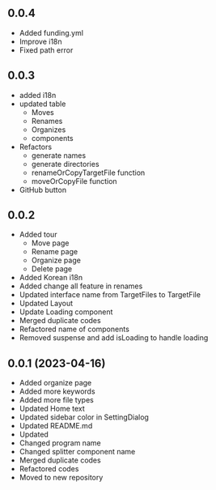 ## 0.0.4
- Added funding.yml
- Improve i18n
- Fixed path error

## 0.0.3
- added i18n 
- updated table
  - Moves
  - Renames
  - Organizes
  - components
- Refactors
  - generate names
  - generate directories
  - renameOrCopyTargetFile function
  - moveOrCopyFile function
- GitHub button

## 0.0.2
- Added tour
  - Move page
  - Rename page
  - Organize page
  - Delete page
- Added Korean i18n
- Added change all feature in renames
- Updated interface name from TargetFiles to TargetFile
- Updated Layout
- Update Loading component
- Merged duplicate codes
- Refactored name of components
- Removed suspense and add isLoading to handle loading

## 0.0.1 (2023-04-16)
- Added organize page
- Added more keywords
- Added more file types
- Updated Home text
- Updated sidebar color in SettingDialog
- Updated README.md
- Updated 
- Changed program name
- Changed splitter component name
- Merged duplicate codes 
- Refactored codes
- Moved to new repository

